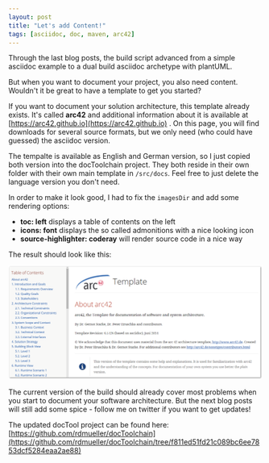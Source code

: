 ```yaml
---
layout: post
title: "Let's add Content!"
tags: [asciidoc, doc, maven, arc42]
---
```


Through the last blog posts, the build script advanced from a simple asciidoc example to a dual build asciidoc archetype with plantUML.

But when you want to document your project, you also need content. Wouldn't it be great to have a template to get you started?

If you want to document your solution architecture, this template already exists. It's called **arc42** and additional information about it is available at [https://arc42.github.io](https://arc42.github.io) . On this page, you will find downloads for several source formats, but we only need (who could have guessed) the asciidoc version.

The tempalte is available as English and German version, so I just copied both version into the docToolchain project. They both reside in their own folder with their own main template in `/src/docs`. Feel free to just delete the language version you don't need.

In order to make it look good, I had to fix the `imagesDir` and add some rendering options: 

- **toc: left** displays a table of contents on the left
- **icons: font** displays the so called admonitions with a nice looking icon
- **source-highlighter: coderay** will render source code in a nice way

The result should look like this:

<div> <img src="../images/arc42_sample.png" style="max-width: 100%" /> </div>

The current version of the build should already cover most problems when you start to document your software architecture. But the next blog posts will still add some spice - follow me on twitter if you want to get updates!

The updated docTool project can be found here:  [https://github.com/rdmueller/docToolchain](https://github.com/rdmueller/docToolchain/tree/f811ed51fd21c089bc6ee7853dcf5284eaa2ae88)
